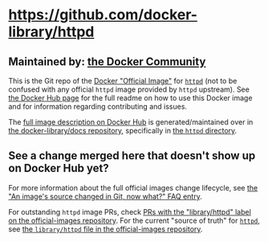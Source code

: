 # https://github.com/docker-library/httpd

## Maintained by: [the Docker Community](https://github.com/docker-library/httpd)

This is the Git repo of the [Docker "Official Image"](https://github.com/docker-library/official-images#what-are-official-images) for [`httpd`](https://hub.docker.com/_/httpd/) (not to be confused with any official `httpd` image provided by `httpd` upstream). See [the Docker Hub page](https://hub.docker.com/_/httpd/) for the full readme on how to use this Docker image and for information regarding contributing and issues.

The [full image description on Docker Hub](https://hub.docker.com/_/httpd/) is generated/maintained over in [the docker-library/docs repository](https://github.com/docker-library/docs), specifically in [the `httpd` directory](https://github.com/docker-library/docs/tree/master/httpd).

## See a change merged here that doesn't show up on Docker Hub yet?

For more information about the full official images change lifecycle, see [the "An image's source changed in Git, now what?" FAQ entry](https://github.com/docker-library/faq#an-images-source-changed-in-git-now-what).

For outstanding `httpd` image PRs, check [PRs with the "library/httpd" label on the official-images repository](https://github.com/docker-library/official-images/labels/library%2Fhttpd). For the current "source of truth" for [`httpd`](https://hub.docker.com/_/httpd/), see [the `library/httpd` file in the official-images repository](https://github.com/docker-library/official-images/blob/master/library/httpd).

<!-- THIS FILE IS GENERATED BY https://github.com/docker-library/docs/blob/master/generate-repo-stub-readme.sh -->
